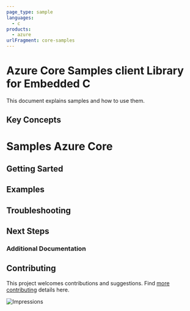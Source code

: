```yaml
---
page_type: sample
languages:
  - c
products:
  - azure
urlFragment: core-samples
---
```


# Azure Core Samples client Library for Embedded C
This document explains samples and how to use them.

## Key Concepts


# Samples Azure Core


## Getting Sarted


## Examples


## Troubleshooting


## Next Steps


###  Additional Documentation


## Contributing
This project welcomes contributions and suggestions. Find [more contributing][SDK_README_CONTRIBUTING] details here.

<!-- LINKS -->
[SDK_README_CONTRIBUTING]: ../../../CONTRIBUTING.md

![Impressions](https://azure-sdk-impressions.azurewebsites.net/api/impressions/azure-sdk-for-c%2Fsdk%2Fcore%2Fcore%2Fsamples%2FREADME.png)
